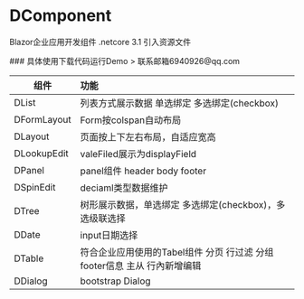 # DComponent
Blazor企业应用开发组件 .netcore 3.1
引入资源文件
<script src="_content/BlazorDComponent/DComponent.js"></script>
<link href="_content/BlazorDComponent/DComponent.css" rel="stylesheet" />
### 具体使用下载代码运行Demo 
> 联系邮箱6940926@qq.com

| 组件        | 功能   |
| --------   | :-----  |
| DList      | 列表方式展示数据 单选绑定 多选绑定(checkbox)
| DFormLayout |Form按colspan自动布局
| DLayout |页面按上下左右布局，自适应宽高
| DLookupEdit |valeFiled展示为displayField
| DPanel |panel组件 header body footer
| DSpinEdit |deciaml类型数据维护
| DTree |树形展示数据，单选绑定 多选绑定(checkbox)，多选级联选择
| DDate |input日期选择
| DTable |符合企业应用使用的Tabel组件 分页 行过滤 分组 footer信息 主从 行內新增编辑
| DDialog |bootstrap Dialog



